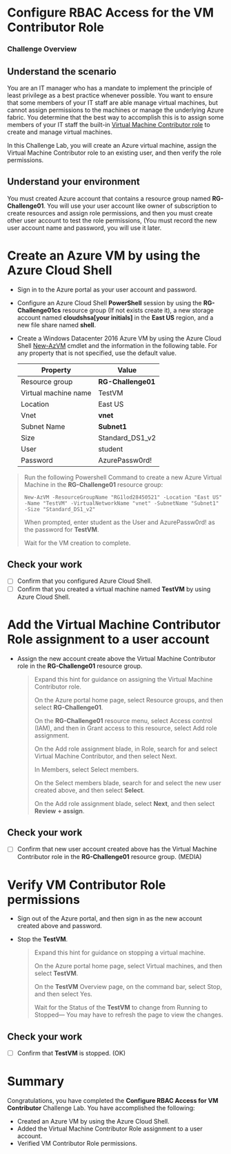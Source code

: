 # Configure RBAC Access for the VM Contributor Role

### Challenge Overview

## Understand the scenario

You are an IT manager who has a mandate to implement the principle of least privilege as a best practice whenever possible. You want to ensure that some members of your IT staff are able manage virtual machines, but cannot assign permissions to the machines or manage the underlying Azure fabric. You determine that the best way to accomplish this is to assign some members of your IT staff the built-in [Virtual Machine Contributor role](https://docs.microsoft.com/en-us/azure/role-based-access-control/built-in-roles#virtual-machine-contributor) to create and manage virtual machines.

In this Challenge Lab, you will create an Azure virtual machine, assign the Virtual Machine Contributor role to an existing user, and then verify the role permissions.

## Understand your environment

You must created Azure account that contains a resource group named **RG-Challenge01**. You will use your user account like owner of subscription to create resources and assign role permissions, and then you must create other user account to test the role permissions, (You must record the new user account name and password, you will use it later.


# Create an Azure VM by using the Azure Cloud Shell

- Sign in to the Azure portal as your user account and password.

- Configure an Azure Cloud Shell **PowerShell** session by using the **RG-Challenge01cs** resource group (If not exists create it), a new storage account named **cloudshsa[your initials]** in the **East US** region, and a new file share named **shell**.

- Create a Windows Datacenter 2016 Azure VM by using the Azure Cloud Shell [New-AzVM](https://docs.microsoft.com/en-us/powershell/module/az.compute/new-azvm?view=azps-8.2.0) cmdlet and the information in the following table. For any property that is not specified, use the default value.

  | Property             | Value              |
  | -------------------- | ------------------ |
  | Resource group       | **RG-Challenge01** |
  | Virtual machine name | TestVM             |
  | Location             | East US            |
  | Vnet                 | **vnet**           |
  | Subnet Name          | **Subnet1**        |
  | Size                 | Standard_DS1_v2    |
  | User                 | student            |
  | Password             | AzurePassw0rd!     |


> Run the following Powershell Command to create a new Azure Virtual Machine in the **RG-Challenge01** resource group:
>
> ```
> New-AzVM -ResourceGroupName "RG1lod28450521" -Location "East US" -Name "TestVM" -VirtualNetworkName "vnet" -SubnetName "Subnet1" -Size "Standard_DS1_v2"
> ```
>
> When prompted, enter student as the User and AzurePassw0rd! as the password for **TestVM**.
>
> Wait for the VM creation to complete.

## Check your work

- [ ] Confirm that you configured Azure Cloud Shell.
- [ ] Confirm that you created a virtual machine named **TestVM** by using Azure Cloud Shell.

# Add the Virtual Machine Contributor Role assignment to a user account

- Assign the new account create above the Virtual Machine Contributor role in the **RG-Challenge01** resource group.

  > <details><summary style="list-style: none; margin: 0px;">Expand this hint for guidance on assigning the Virtual Machine Contributor role.</summary><p></p></details>
  >
  > On the Azure portal home page, select Resource groups, and then select **RG-Challenge01**.
  >
  > On the **RG-Challenge01** resource menu, select Access control (IAM), and then in Grant access to this resource, select Add role assignment.
  >
  > On the Add role assignment blade, in Role, search for and select Virtual Machine Contributor, and then select Next.
  >
  > In Members, select Select members.
  >
  > On the Select members blade, search for and select the new user created above, and then select **Select**.
  >
  > On the Add role assignment blade, select **Next**, and then select **Review** **+ assign**.

## Check your work

- [ ] Confirm that new user account created above has the Virtual Machine Contributor role in the **RG-Challenge01** resource group. (MEDIA)

# Verify VM Contributor Role permissions

- Sign out of the Azure portal, and then sign in as the new account created above and password.

- Stop the **TestVM**.

  > <details><summary style="list-style: none; margin: 0px;">Expand this hint for guidance on stopping a virtual machine.</summary></details>
  >
  > On the Azure portal home page, select Virtual machines, and then select **TestVM**.
  >
  > On the **TestVM** Overview page, on the command bar, select Stop, and then select Yes.
  >
  > Wait for the Status of the **TestVM** to change from Running to Stopped— You may have to refresh the page to view the changes.

## Check your work

- [ ] Confirm that **TestVM** is stopped. (OK)

# Summary

Congratulations, you have completed the **Configure RBAC Access for VM Contributor** Challenge Lab. You have accomplished the following:

- Created an Azure VM by using the Azure Cloud Shell.
- Added the Virtual Machine Contributor Role assignment to a user account.
- Verified VM Contributor Role permissions.
